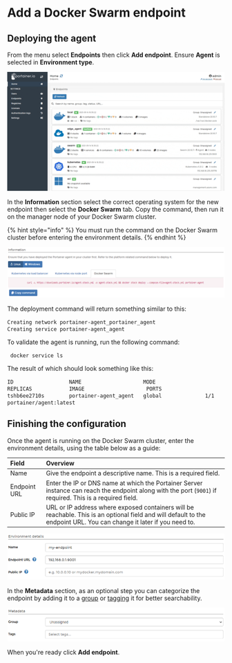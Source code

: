 # Add a Docker Swarm endpoint

## Deploying the agent

From the menu select **Endpoints** then click **Add endpoint**. Ensure **Agent** is selected in **Environment type**.

![](../../../.gitbook/assets/be-endpoints-add-1.gif)

In the **Information** section select the correct operating system for the new endpoint then select the **Docker Swarm** tab. Copy the command, then run it on the manager node of your Docker Swarm cluster.

{% hint style="info" %}
You must run the command on the Docker Swarm cluster before entering the environment details.
{% endhint %}

![An example command for a Linux endpoint](../../../.gitbook/assets/install-agent-swarm-linux-2.png)

The deployment command will return something similar to this:

```text
Creating network portainer-agent_portainer_agent
Creating service portainer-agent_agent
```

To validate the agent is running,  run the following command:

```text
 docker service ls
```

The result of which should look something like this:

```text
ID                  NAME                    MODE                REPLICAS            IMAGE                    PORTS
tshb6ee2710s        portainer-agent_agent   global              1/1                 portainer/agent:latest
```

## Finishing the configuration

Once the agent is running on the Docker Swarm cluster, enter the environment details, using the table below as a guide:

| Field | Overview |
| :--- | :--- |
| Name | Give the endpoint a descriptive name. This is a required field. |
| Endpoint URL | Enter the IP or DNS name at which the Portainer Server instance can reach the endpoint along with the port \(`9001`\) if required. This is a required field. |
| Public IP | URL or IP address where exposed containers will be reachable. This is an optional field and will default to the endpoint URL. You can change it later if you need to. |

![](../../../.gitbook/assets/install-agent-swarm-linux-3.png)

In the **Metadata** section, as an optional step you can categorize the endpoint by adding it to a [group](../groups.md) or  [tagging](../tags.md) it for better searchability.

![](../../../.gitbook/assets/install-agent-swarm-linux-4.png)

When you're ready click **Add endpoint**.  


